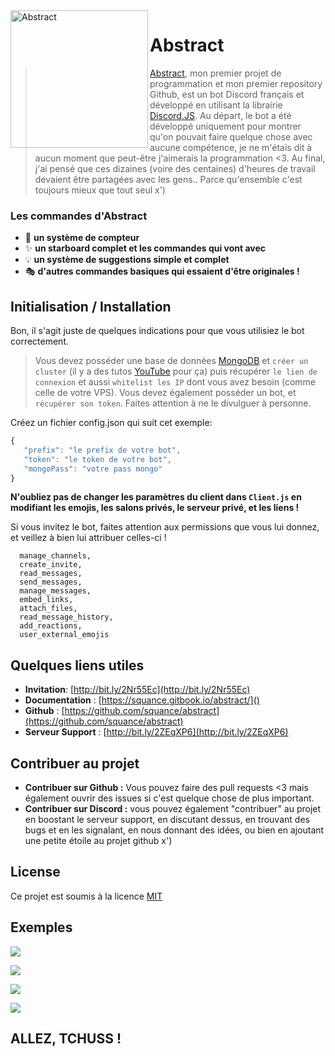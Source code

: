 <img align=left src="https://cdn.discordapp.com/attachments/810483192145379372/813428146236817418/Sans_titre_-_1.png" width="220" alt="Abstract" />

# Abstract

> [Abstract](http://bit.ly/2Nr55Ec), mon premier projet de programmation et mon premier repository Github, est un bot Discord français et développé en utilisant la librairie [Discord.JS](https://discord.js.org/#/). Au départ, le bot a été développé uniquement pour montrer qu'on pouvait faire quelque chose avec aucune compétence, je ne m'étais dit à aucun moment que peut-être j'aimerais la programmation <3. Au final, j'ai pensé que ces dizaines (voire des centaines) d'heures de travail devaient être partagées avec les gens.. Parce qu'ensemble c'est toujours mieux que tout seul x')

### Les commandes d'Abstract
- 🍻 **un système de compteur** 
- ✨ **un starboard complet et les commandes qui vont avec** 
- 💡 **un système de suggestions simple et complet**
- 🎭 **d'autres commandes basiques qui essaient d'être originales !**


## Initialisation / Installation
Bon, il s'agit juste de quelques indications pour que vous utilisiez le bot correctement.

> Vous devez posséder une base de données [MongoDB](https://www.mongodb.com/3) et `créer un cluster` (il y a des tutos [YouTube](https://youtube.com/) pour ça) puis récupérer `le lien de connexion` et aussi `whitelist les IP` dont vous avez besoin (comme celle de votre VPS).
> Vous devez également posséder un bot, et `récupérer son token`. Faites attention à ne le divulguer à personne.
> 
Créez un fichier config.json qui suit cet exemple:
```js
{
   "prefix": "le prefix de votre bot",
   "token": "le token de votre bot",
   "mongoPass": "votre pass mongo"
}
```

**N'oubliez pas de changer les paramètres du client dans `Client.js` en modifiant les emojis, les salons privés, le serveur privé, et les liens !**

Si vous invitez le bot, faites attention aux permissions que vous lui donnez, et veillez à bien lui attribuer celles-ci !
```
  manage_channels,
  create_invite,
  read_messages,
  send_messages,
  manage_messages,
  embed_links,
  attach_files,
  read_message_history,
  add_reactions,
  user_external_emojis
```

## Quelques liens utiles

* **Invitation**: [http://bit.ly/2Nr55Ec](http://bit.ly/2Nr55Ec)
* **Documentation** : [https://squance.gitbook.io/abstract/]()
* **Github** : [https://github.com/squance/abstract](https://github.com/squance/abstract)
* **Serveur Support** : [http://bit.ly/2ZEqXP6](http://bit.ly/2ZEqXP6)

## Contribuer au projet
- **Contribuer sur Github :**
Vous pouvez faire des pull requests <3 mais également ouvrir des issues si c'est quelque chose de plus important.
- **Contribuer sur Discord :** vous pouvez également "contribuer" au projet en boostant le serveur support, en discutant dessus, en trouvant des bugs et en les signalant, en nous donnant des idées, ou bien en ajoutant une petite étoile au projet github x')

## License
Ce projet est soumis à la licence [MIT](https://choosealicense.com/licenses/mit/)

## Exemples
![](https://cdn.discordapp.com/attachments/813387459206578256/813387478512697364/Capture_decran_873.png)

![](https://cdn.discordapp.com/attachments/813387459206578256/813395858090623027/Capture_decran_880.png)

![](https://cdn.discordapp.com/attachments/813387459206578256/813395999174426674/Capture_decran_882.png)

![](https://cdn.discordapp.com/attachments/813387459206578256/813398902094692362/Capture_decran_894.png)

## ALLEZ, TCHUSS !
